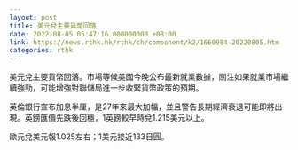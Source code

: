 ```yaml
---
layout: post
title: 美元兌主要貨幣回落
date: 2022-08-05 05:47:16.000000000 +08:00
link: https://news.rthk.hk/rthk/ch/component/k2/1660984-20220805.htm
categories: rthk
---
```


美元兌主要貨幣回落。市場等候美國今晚公布最新就業數據，關注如果就業市場繼續強勁，可能增強對聯儲局進一步收緊貨幣政策的預期。

英倫銀行宣布加息半厘，是27年來最大加幅，並且警告長期經濟衰退可能即將出現。英鎊匯價先跌後回穩，1英鎊較早時兌1.215美元以上。

歐元兌美元報1.025左右；1美元接近133日圓。
